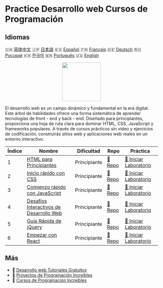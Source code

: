 # Practice Desarrollo web Cursos de Programación

## Idiomas

🇨🇳 [简体中文](README_zh.md) 🇯🇵 [日本語](README_ja.md) 🇪🇸 [Español](README_es.md) 🇫🇷 [Français](README_fr.md) 🇩🇪 [Deutsch](README_de.md) 🇷🇺 [Русский](README_ru.md) 🇰🇷 [한국어](README_ko.md) 🇧🇷 [Português](README_pt.md) 🇺🇸 [English](README.md) 

<div align="center">
<img width="128px" src="https://file.labex.io/path/NHa0nG5axMBE.png">
</div>

El desarrollo web es un campo dinámico y fundamental en la era digital. Este árbol de habilidades ofrece una forma sistemática de aprender tecnologías de front - end y back - end. Diseñado para principiantes, proporciona una hoja de ruta clara para dominar HTML, CSS, JavaScript y frameworks populares. A través de cursos prácticos sin video y ejercicios de codificación, construirás sitios web y aplicaciones web reales en un entorno interactivo.

|   Índice | Nombre                                                                                                        | Dificultad   | Repo                                                                            | Práctica                                                                                     |
|----------|---------------------------------------------------------------------------------------------------------------|--------------|---------------------------------------------------------------------------------|----------------------------------------------------------------------------------------------|
|        1 | [HTML para Principiantes](https://labex.io/es/courses/html-for-beginners)                                     | Principiante | [🔗 Repo](https://github.com/labex-labs/html-for-beginners)                     | [🚀 Iniciar Laboratorio](https://labex.io/es/courses/html-for-beginners)                     |
|        2 | [Inicio rápido con CSS](https://labex.io/es/courses/quick-start-with-css)                                     | Principiante | [🔗 Repo](https://github.com/labex-labs/quick-start-with-css)                   | [🚀 Iniciar Laboratorio](https://labex.io/es/courses/quick-start-with-css)                   |
|        3 | [Comienzo rápido con JavaScript](https://labex.io/es/courses/quick-start-with-javascript)                     | Principiante | [🔗 Repo](https://github.com/labex-labs/quick-start-with-javascript)            | [🚀 Iniciar Laboratorio](https://labex.io/es/courses/quick-start-with-javascript)            |
|        4 | [Desafíos Interactivos de Desarrollo Web](https://labex.io/es/courses/web-development-interactive-challenges) | Principiante | [🔗 Repo](https://github.com/labex-labs/web-development-interactive-challenges) | [🚀 Iniciar Laboratorio](https://labex.io/es/courses/web-development-interactive-challenges) |
|        5 | [Guía Rápida de jQuery](https://labex.io/es/courses/quick-start-with-jquery)                                  | Principiante | [🔗 Repo](https://github.com/labex-labs/quick-start-with-jquery)                | [🚀 Iniciar Laboratorio](https://labex.io/es/courses/quick-start-with-jquery)                |
|        6 | [Empezar con React](https://labex.io/es/courses/quick-start-with-react)                                       | Principiante | [🔗 Repo](https://github.com/labex-labs/quick-start-with-react)                 | [🚀 Iniciar Laboratorio](https://labex.io/es/courses/quick-start-with-react)                 |

## Más

- 🔗 [Desarrollo web Tutoriales Gratuitos](https://github.com/labex-labs/web-development-free-tutorials)
- 🔗 [Proyectos de Programación Increíbles](https://github.com/labex-labs/awesome-programming-projects)
- 🔗 [Cursos de Programación Increíbles](https://github.com/labex-labs/awesome-programming-courses)

